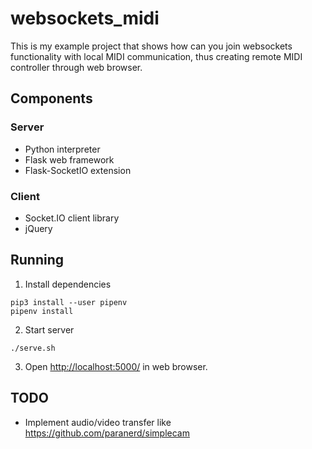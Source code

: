 # websockets_midi

This is my example project that shows how can you join websockets
functionality with local MIDI communication, thus creating remote
MIDI controller through web browser.

## Components

### Server

- Python interpreter
- Flask web framework
- Flask-SocketIO extension

### Client

- Socket.IO client library
- jQuery

## Running

1. Install dependencies

```shell script
pip3 install --user pipenv
pipenv install
```

2. Start server

```shell script
./serve.sh
```

3. Open [http://localhost:5000/]() in web browser.

## TODO

- Implement audio/video transfer like https://github.com/paranerd/simplecam
